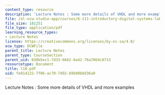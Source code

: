 ```yaml
---
content_type: resource
description: 'Lecture Notes : Some more details of VHDL and more examples'
file: /ol-ocw-studio-app/courses/6-111-introductory-digital-systems-laboratory-fall-2002/fe8141227f06ac707d92b9b90b8d36a0_l10.pdf
file_size: 181251
file_type: application/pdf
learning_resource_types:
- Lecture Notes
license: https://creativecommons.org/licenses/by-nc-sa/4.0/
ocw_type: OCWFile
parent_title: Lecture Notes
parent_type: CourseSection
parent_uid: 030b5ec1-7d33-6662-6a42-76a7064c0733
resourcetype: Document
title: l10.pdf
uid: fe814122-7f06-ac70-7d92-b9b90b8d36a0
---
```

Lecture Notes : Some more details of VHDL and more examples